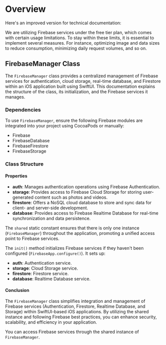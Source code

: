 # Overview

Here's an improved version for technical documentation:

We are utilizing Firebase services under the free tier plan, which comes with certain usage limitations. To stay within these limits, it is essential to implement several measures. For instance, optimizing image and data sizes to reduce consumption, minimizing daily request volumes, and so on.

## FirebaseManager Class

The `FirebaseManager` class provides a centralized management of Firebase services for authentication, cloud storage, real-time database, and Firestore within an iOS application built using SwiftUI. This documentation explains the structure of the class, its initialization, and the Firebase services it manages.

### Dependencies

To use `FirebaseManager`, ensure the following Firebase modules are integrated into your project using CocoaPods or manually:
- Firebase
- FirebaseDatabase
- FirebaseFirestore
- FirebaseStorage

### Class Structure

#### Properties

- **auth**: Manages authentication operations using Firebase Authentication.
- **storage**: Provides access to Firebase Cloud Storage for storing user-generated content such as photos and videos.
- **firestore**: Offers a NoSQL cloud database to store and sync data for client- and server-side development.
- **database**: Provides access to Firebase Realtime Database for real-time synchronization and data persistence.


The `shared` static constant ensures that there is only one instance (`FirebaseManager`) throughout the application, promoting a unified access point to Firebase services.

The `init()` method initializes Firebase services if they haven't been configured (`FirebaseApp.configure()`). It sets up:
- **auth**: Authentication service.
- **storage**: Cloud Storage service.
- **firestore**: Firestore service.
- **database**: Realtime Database service.


#### Conclusion

The `FirebaseManager` class simplifies integration and management of Firebase services (Authentication, Firestore, Realtime Database, and Storage) within SwiftUI-based iOS applications. By utilizing the shared instance and following Firebase best practices, you can enhance security, scalability, and efficiency in your application.

You can access Firebase services through the shared instance of `FirebaseManager`.
